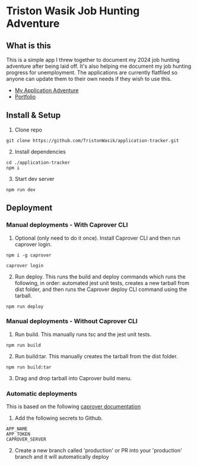 # Triston Wasik Job Hunting Adventure

## What is this

This is a simple app I threw together to document my 2024 job hunting adventure after being laid off. It's also helping me document my job hunting progress for unemployment. The applications are currently flatfiled so anyone can update them to their own needs if they wish to use this.

- [My Application Adventure](https://applications.tristonwasik.com)
- [Portfolio](https://tristonwasik.com)

## Install & Setup

1. Clone repo

```shell
git clone https://github.com/TristonWasik/application-tracker.git
```

2. Install dependencies

```shell
cd ./application-tracker
npm i
```

3. Start dev server

```shell
npm run dev
```

## Deployment

### Manual deployments - With Caprover CLI

1. Optional (only need to do it once). Install Caprover CLI and then run caprover login.

```shell
npm i -g caprover

caprover login
```

2. Run deploy. This runs the build and deploy commands which runs the following, in order: automated jest unit tests, creates a new tarball from dist folder, and then runs the Caprover deploy CLI command using the tarball.

```shell
npm run deploy
```

### Manual deployments - Without Caprover CLI

1. Run build. This manually runs tsc and the jest unit tests.

```shell
npm run build
```

2. Run build:tar. This manually creates the tarball from the dist folder.

```shell
npm run build:tar
```

3. Drag and drop tarball into Caprover build menu.

### Automatic deployments

This is based on the following [caprover documentation](https://caprover.com/docs/ci-cd-integration/deploy-from-github.html)

1. Add the following secrets to Github.

```shell
APP_NAME
APP_TOKEN
CAPROVER_SERVER
```

2. Create a new branch called 'production' or PR into your 'production' branch and it will automatically deploy
